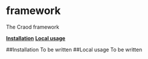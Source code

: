 # framework
The Craod framework

**[Installation](#installation)** **[Local usage](#localUsage)**

<a name="installation">
##Installation
To be written

<a name="localUsage">
##Local usage
To be written